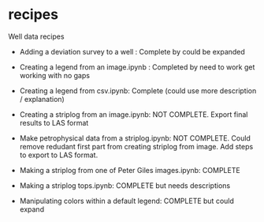 # recipes
Well data recipes

- Adding a deviation survey to a well : Complete by could be expanded

- Creating a legend from an image.ipynb : Completed by need to work get working with no gaps

- Creating a legend from csv.ipynb: Complete (could use more description / explanation)

- Creating a striplog from an image.ipynb: NOT COMPLETE. Export final results to LAS format

- Make petrophysical data from a striplog.ipynb: NOT COMPLETE. Could remove redudant first part from creating striplog from image. Add steps to export to LAS format.

- Making a striplog from one of Peter Giles images.ipynb: COMPLETE

- Making a striplog tops.ipynb: COMPLETE but needs descriptions

- Manipulating colors within a default legend: COMPLETE but could expand

